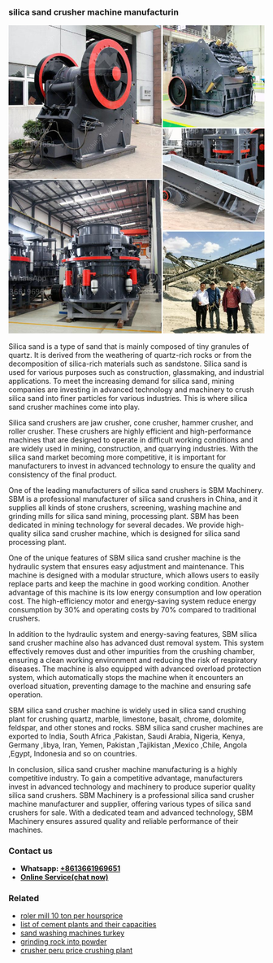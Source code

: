 <h3>silica sand crusher machine manufacturin</h3><img src='1706773650.jpg' alt=''><p>Silica sand is a type of sand that is mainly composed of tiny granules of quartz. It is derived from the weathering of quartz-rich rocks or from the decomposition of silica-rich materials such as sandstone. Silica sand is used for various purposes such as construction, glassmaking, and industrial applications. To meet the increasing demand for silica sand, mining companies are investing in advanced technology and machinery to crush silica sand into finer particles for various industries. This is where silica sand crusher machines come into play.</p><p>Silica sand crushers are jaw crusher, cone crusher, hammer crusher, and roller crusher. These crushers are highly efficient and high-performance machines that are designed to operate in difficult working conditions and are widely used in mining, construction, and quarrying industries. With the silica sand market becoming more competitive, it is important for manufacturers to invest in advanced technology to ensure the quality and consistency of the final product.</p><p>One of the leading manufacturers of silica sand crushers is SBM Machinery. SBM is a professional manufacturer of silica sand crushers in China, and it supplies all kinds of stone crushers, screening, washing machine and grinding mills for silica sand mining, processing plant. SBM has been dedicated in mining technology for several decades. We provide high-quality silica sand crusher machine, which is designed for silica sand processing plant.</p><p>One of the unique features of SBM silica sand crusher machine is the hydraulic system that ensures easy adjustment and maintenance. This machine is designed with a modular structure, which allows users to easily replace parts and keep the machine in good working condition. Another advantage of this machine is its low energy consumption and low operation cost. The high-efficiency motor and energy-saving system reduce energy consumption by 30% and operating costs by 70% compared to traditional crushers.</p><p>In addition to the hydraulic system and energy-saving features, SBM silica sand crusher machine also has advanced dust removal system. This system effectively removes dust and other impurities from the crushing chamber, ensuring a clean working environment and reducing the risk of respiratory diseases. The machine is also equipped with advanced overload protection system, which automatically stops the machine when it encounters an overload situation, preventing damage to the machine and ensuring safe operation.</p><p>SBM silica sand crusher machine is widely used in silica sand crushing plant for crushing quartz, marble, limestone, basalt, chrome, dolomite, feldspar, and other stones and rocks. SBM silica sand crusher machines are exported to India, South Africa ,Pakistan, Saudi Arabia, Nigeria, Kenya, Germany ,libya, Iran, Yemen, Pakistan ,Tajikistan ,Mexico ,Chile, Angola ,Egypt, Indonesia and so on countries.</p><p>In conclusion, silica sand crusher machine manufacturing is a highly competitive industry. To gain a competitive advantage, manufacturers invest in advanced technology and machinery to produce superior quality silica sand crushers. SBM Machinery is a professional silica sand crusher machine manufacturer and supplier, offering various types of silica sand crushers for sale. With a dedicated team and advanced technology, SBM Machinery ensures assured quality and reliable performance of their machines.</p><h3>Contact us</h3><ul><li><strong>Whatsapp:&nbsp;<a href="https://wa.me/8613661969651">+8613661969651</a></strong></li><li><a href="https://swt.shibang-china.com/?git&amp;zhl&amp;silica sand crusher machine manufacturin"><strong>Online Service(chat now)</strong></a></li></ul><h3>Related</h3><ul><li><a href='roler mill 10 ton per hoursprice.md'>roler mill 10 ton per hoursprice</a></li><li><a href='list of cement plants and their capacities.md'>list of cement plants and their capacities</a></li><li><a href='sand washing machines turkey.md'>sand washing machines turkey</a></li><li><a href='grinding rock into powder.md'>grinding rock into powder</a></li><li><a href='crusher peru price crushing plant.md'>crusher peru price crushing plant</a></li></ul>